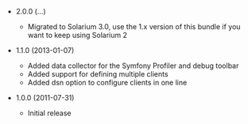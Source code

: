 * 2.0.0 (...)

  * Migrated to Solarium 3.0, use the 1.x version of this bundle if you want to keep using Solarium 2

* 1.1.0 (2013-01-07)

  * Added data collector for the Symfony Profiler and debug toolbar
  * Added support for defining multiple clients
  * Added dsn option to configure clients in one line

* 1.0.0 (2011-07-31)

  * Initial release

